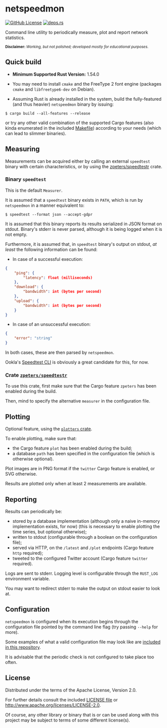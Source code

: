 # netspeedmon

<!--[![Crates.io](https://img.shields.io/crates/v/netspeedmon.svg)](https://crates.io/crates/netspeedmon)-->
<!--[![docs.rs](https://docs.rs/netspeedmon/badge.svg)](https://docs.rs/netspeedmon)-->
[![GitHub License](https://img.shields.io/github/license/ckatsak/netspeedmon?style=flat)](LICENSE)
[![deps.rs](https://deps.rs/repo/github/ckatsak/netspeedmon/status.svg)](https://deps.rs/repo/github/ckatsak/netspeedmon)

Command line utility to periodically measure, plot and report network statistics.

<sup>**Disclaimer:** _Working, but not polished; developed mostly for educational purposes._</sup>

## Quick build

- **Minimum Supported Rust Version:** 1.54.0

- You may need to install `cmake` and the FreeType 2 font engine (packages `cmake` and `libfreetype6-dev` on Debian).

- Assuming Rust is already installed in the system, build the fully-featured (and thus heavier) `netspeedmon` binary by issuing:
```console
$ cargo build --all-features --release
```
or try any other valid combination of the supported Cargo features (also kinda enumerated in the included [Makefile](Makefile)) according to your needs (which can lead to slimmer binaries).

## Measuring

Measurements can be acquired either by calling an external `speedtest` binary with certain characteristics, or by using the [zpeters/speedtestr](https://github.com/zpeters/speedtestr) crate.

### Binary `speedtest`

This is the default `Measurer`.

It is assumed that a `speedtest` binary exists in `PATH`, which is run by `netspeedmon` in a manner equivalent to:
```console
$ speedtest --format json --accept-gdpr
```

It is assumed that this binary reports its results serialized in JSON format on stdout.
Binary's stderr is never parsed, although it is being logged when it is not empty.

Furthermore, it is assumed that, in `speedtest` binary's output on stdout, _at least_ the following information can be found:
- In case of a successful execution:
```json
{
    "ping": {
        "latency": float (milliseconds)
    },
    "download": {
        "bandwidth": int (bytes per second)
    },
    "upload": {
        "bandwidth": int (bytes per second)
    }
}
```
- In case of an unsuccessful execution:
```json
{
    "error": "string"
}
```
In both cases, these are then parsed by `netspeedmon`.

Ookla's [Speedtest CLI](https://www.speedtest.net/apps/cli) is obviously a great candidate for this, for now.

### Crate [`zpeters/speedtestr`](https://github.com/zpeters/speedtestr)

To use this crate, first make sure that the Cargo feature `zpeters` has been enabled during the build.

Then, mind to specify the alternative `measurer` in the configuration file.

## Plotting

Optional feature, using the [`plotters` crate](https://crates.io/crates/plotters).

To enable plotting, make sure that:
- the Cargo feature `plot` has been enabled during the build;
- a database `path` has been specified in the configuration file (which is otherwise optional).

Plot images are in PNG format if the `twitter` Cargo feature is enabled, or SVG otherwise.

Results are plotted only when at least 2 measurements are available.

## Reporting

Results can periodically be:
- stored by a database implementation (although only a naive in-memory implementation exists, for now) (this is necessary to enable plotting the time series, but optional otherwise);
- written to stdout (configurable through a boolean on the configuration file);
- served via HTTP, on the `/latest` and `/plot` endpoints (Cargo feature `http` required);
- tweeted to the configured Twitter account (Cargo feature `twitter` required).

Logs are sent to stderr.
Logging level is configurable through the `RUST_LOG` environment variable.

You may want to redirect stderr to make the output on stdout easier to look at.

## Configuration

`netspeedmon` is configured when its execution begins through the configuration file pointed by the command line flag (try passing `--help` for more).

Some examples of what a valid configuration file may look like are [included in this repository](./conf/).

It is advisable that the periodic check is not configured to take place too often.


## License

Distributed under the terms of the Apache License, Version 2.0.

For further details consult the included [LICENSE file](LICENSE) or http://www.apache.org/licenses/LICENSE-2.0.

Of course, any other library or binary that is or can be used along with this project may be subject to terms of some different license(s).
